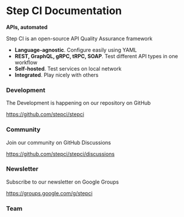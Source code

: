 <script setup>
import { VPTeamMembers } from 'vitepress/theme'

const members = [
  {
    avatar: 'https://avatars.githubusercontent.com/u/113339114?v=4',
    name: 'Sebastian Wißmüller',
    title: 'Business',
    links: [
      { icon: 'linkedin', link: 'https://de.linkedin.com/in/sebastian-wissmueller' },
    ]
  },
  {
    avatar: 'https://avatars.githubusercontent.com/u/10400064?v=4',
    name: 'Mish Ushakov',
    title: 'Technology',
    links: [
      { icon: 'github', link: 'https://github.com/mishushakov' },
    ]
  }
]
</script>

# Step CI Documentation

**APIs, automated**

Step CI is an open-source API Quality Assurance framework

- **Language-agnostic**. Configure easily using YAML
- **REST, GraphQL, gRPC, tRPC, SOAP**. Test different API types in one workflow
- **Self-hosted**. Test services on local network
- **Integrated**. Play nicely with others

### Development

The Development is happening on our repository on GitHub

https://github.com/stepci/stepci

### Community

Join our community on GitHub Discussions

https://github.com/stepci/stepci/discussions

### Newsletter

Subscribe to our newsletter on Google Groups

https://groups.google.com/g/stepci

### Team

<VPTeamMembers size="small" :members="members" />
